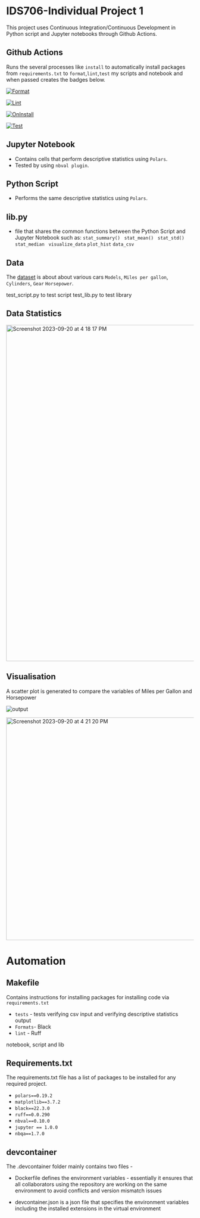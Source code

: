 # IDS706-Individual Project 1

This project uses Continuous Integration/Continuous Development in Python script and Jupyter notebooks through Github Actions.

## Github Actions

Runs the several processes like `install` to automatically install packages from `requirements.txt` to `format`,`lint`,`test` my scripts and notebook and when passed creates the badges below.

[![Format](https://github.com/nogibjj/Keon_individualproject_1/actions/workflows/format.yml/badge.svg)](https://github.com/nogibjj/Keon_individualproject_1/actions/workflows/format.yml)

[![Lint](https://github.com/nogibjj/Keon_individualproject_1/actions/workflows/lint.yml/badge.svg)](https://github.com/nogibjj/Keon_individualproject_1/actions/workflows/lint.yml)

[![OnInstall](https://github.com/nogibjj/Keon_individualproject_1/actions/workflows/install.yml/badge.svg)](https://github.com/nogibjj/Keon_individualproject_1/actions/workflows/install.yml)

[![Test](https://github.com/nogibjj/Keon_individualproject_1/actions/workflows/test.yml/badge.svg)](https://github.com/nogibjj/Keon_individualproject_1/actions/workflows/test.yml) 

## Jupyter Notebook 
 * Contains cells that perform descriptive statistics using `Polars`.
 * Tested by using `nbval plugin`.
   
## Python Script 

 * Performs the same descriptive statistics using `Polars`.

## lib.py 

 * file that shares the common functions between the Python Script and Jupyter Notebook such as:
   `stat_summary()`
   ` stat_mean()`
   ` stat_std()`
   ` stat_median`
   ` visualize_data`
   `plot_hist`
   `data_csv`
   
## Data

The [dataset](https://gist.githubusercontent.com/seankross/a412dfbd88b3db70b74b/raw/5f23f993cd87c283ce766e7ac6b329ee7cc2e1d1/mtcars.csv)
is about about various cars `Models`, `Miles per gallon`, `Cylinders`, `Gear` `Horsepower`.

test_script.py to test script
test_lib.py to test library

## Data Statistics

<img width="903" alt="Screenshot 2023-09-20 at 4 18 17 PM" src="https://github.com/nogibjj/Keon_individualproject_1/assets/125210401/4f2fe092-294e-4a00-afb0-d73f851d4c79">

  
## Visualisation 

A scatter plot is generated to compare the variables of Miles per Gallon and Horsepower

![output](https://github.com/nogibjj/IDS706_mini_project_2/assets/125210401/ce1cb228-d3f5-4888-a51a-845cee91a1b5)

<img width="598" alt="Screenshot 2023-09-20 at 4 21 20 PM" src="https://github.com/nogibjj/Keon_individualproject_1/assets/125210401/1d64e3ce-9bfb-4d7f-bac3-fc8ad193531e">


# Automation 

## Makefile 

Contains instructions for installing packages for installing code via `requirements.txt` 
   * `tests` - tests verifying csv input and verifying descriptive statistics output
   * `Formats`- Black
   * `lint` - Ruff

notebook, script and lib
 
## Requirements.txt

The requirements.txt file has a list of packages to be installed for any required project.

   * `polars==0.19.2`
   * `matplotlib==3.7.2`
   * `black==22.3.0`
   * `ruff==0.0.290`
   * `nbval==0.10.0`
   * `jupyter == 1.0.0`
   * `nbqa==1.7.0`


## devcontainer

The .devcontainer folder mainly contains two files -

- Dockerfile defines the environment variables - essentially it ensures that all collaborators using the repository are working on the same environment to avoid conflicts and version mismatch issues

- devcontainer.json is a json file that specifies the environment variables including the installed extensions in the virtual environment

